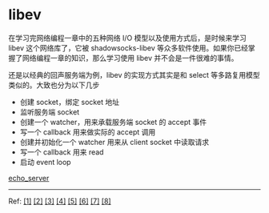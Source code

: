# libev

在学习完网络编程一章中的五种网络 I/O 模型以及使用方式后，是时候来学习 libev 这个网络库了，它被 shadowsocks-libev 等众多软件使用。如果你已经掌握了网络编程一章的知识，那么学习使用 libev 并不会是一件很难的事情。

还是以经典的回声服务端为例，libev 的实现方式其实是和 select 等多路复用模型类似的。大致也分为以下几步

- 创建 socket，绑定 socket 地址
- 监听服务端 socket
- 创建一个 watcher，用来承载服务端 socket 的 accept 事件
- 写一个 callback 用来做实际的 accept 调用
- 创建并初始化一个 watcher 用来从 client socket 中读取请求
- 写一个 callback 用来 read
- 启动 event loop

[echo_server](../src/libev/echo_server.c ':include')

---

Ref:
[[1]](https://luohaha.github.io/Chinese-uvbook/source/basics_of_libuv.html)
[[2]](https://blog.csdn.net/drdairen/article/details/53694550)
[[3]](https://blog.csdn.net/drdairen/article/details/53746944)
[[4]](https://segmentfault.com/a/1190000003063859)
[[5]](https://www.itzhai.com/categories/%E7%BD%91%E7%BB%9C/)
[[6]](https://zhuanlan.zhihu.com/p/62682475)
[[7]](https://www.cnblogs.com/lsgxeva/p/11777459.html)
[[8]](https://my.oschina.net/u/917596/blog/176658)
